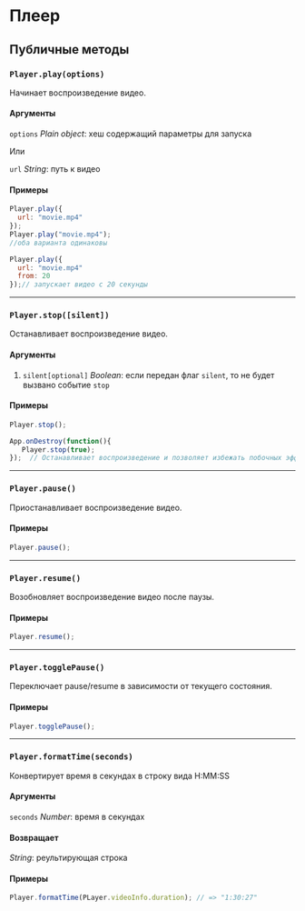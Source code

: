 # Плеер

## Публичные методы

### <a id="init"></a> `Player.play(options)`

Начинает воспроизведение видео.

#### Аргументы
`options` *Plain object*: хеш содержащий параметры для запуска
 
 Или 

`url` *String*: путь к видео

#### Примеры
```js
Player.play({
  url: "movie.mp4"
});
Player.play("movie.mp4"); 
//оба варианта одинаковы 

Player.play({
  url: "movie.mp4"
  from: 20
});// запускает видео с 20 секунды
```

* * *

### <a id="stop"></a> `Player.stop([silent])`

Останавливает воспроизведение видео.

#### Аргументы
1. `silent[optional]` *Boolean*: если передан флаг `silent`, то не будет вызвано событие `stop`


#### Примеры
```js
Player.stop();

App.onDestroy(function(){
   Player.stop(true);
});  // Останавливает воспроизведение и позволяет избежать побочных эффектов
```

* * *

### <a id="pause"></a> `Player.pause()`

Приостанавливает воспроизведение видео.



#### Примеры
```js
Player.pause();
```

* * *

### <a id="resume"></a> `Player.resume()`

Возобновляет воспроизведение видео после паузы.


#### Примеры
```js
Player.resume();
```

* * *

### <a id="togglePause"></a> `Player.togglePause()`

Переключает pause/resume в зависимости от текущего состояния.

#### Примеры
```js
Player.togglePause();
```

* * *

### <a id="init"></a> `Player.formatTime(seconds)`

Конвертирует время в секундах в строку вида H:MM:SS

#### Аргументы
`seconds` *Number*: время в секундах

#### Возвращает
*String*: реультирующая строка
 

#### Примеры
```js
Player.formatTime(PLayer.videoInfo.duration); // => "1:30:27"
```



